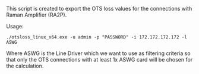 This script is created to export the OTS loss values for the connections with Raman Amplifier (RA2P).

Usage:

```
./otsloss_linux_x64.exe -u admin -p "PASSWORD" -i 172.172.172.172 -l ASWG
```
Where ASWG is the Line Driver which we want to use as filtering criteria so that only the OTS connections with at least 1x ASWG card will be chosen for the calculation.
